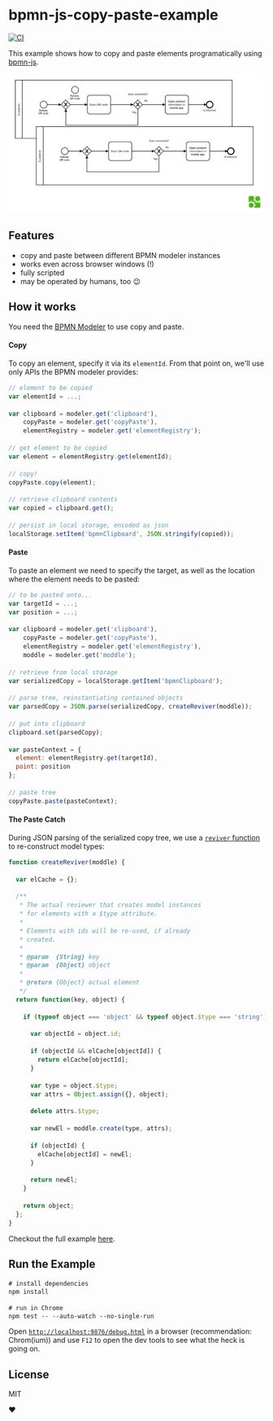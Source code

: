 # bpmn-js-copy-paste-example

[![CI](https://github.com/nikku/bpmn-js-copy-paste-example/actions/workflows/CI.yml/badge.svg)](https://github.com/nikku/bpmn-js-copy-paste-example/actions/workflows/CI.yml)

This example shows how to copy and paste elements programatically using [bpmn-js](https://github.com/bpmn-io/bpmn-js).

![pasted screenshot](./resources/screenshot.png)


## Features

* copy and paste between different BPMN modeler instances
* works even across browser windows (!)
* fully scripted
* may be operated by humans, too :wink:


## How it works

You need the [BPMN Modeler](https://github.com/bpmn-io/bpmn-js/blob/master/lib/Modeler.js) to use copy and paste.

#### Copy

To copy an element, specify it via its `elementId`. From that point on,
we'll use only APIs the BPMN modeler provides:

```javascript
// element to be copied
var elementId = ...;

var clipboard = modeler.get('clipboard'),
    copyPaste = modeler.get('copyPaste'),
    elementRegistry = modeler.get('elementRegistry');

// get element to be copied
var element = elementRegistry.get(elementId);

// copy!
copyPaste.copy(element);

// retrieve clipboard contents
var copied = clipboard.get();

// persist in local storage, encoded as json
localStorage.setItem('bpmnClipboard', JSON.stringify(copied));
```


#### Paste

To paste an element we need to specify the target, as well as the location
where the element needs to be pasted:

```javascript
// to be pasted onto...
var targetId = ...;
var position = ...;

var clipboard = modeler.get('clipboard'),
    copyPaste = modeler.get('copyPaste'),
    elementRegistry = modeler.get('elementRegistry'),
    moddle = modeler.get('moddle');

// retrieve from local storage
var serializedCopy = localStorage.getItem('bpmnClipboard');

// parse tree, reinstantiating contained objects
var parsedCopy = JSON.parse(serializedCopy, createReviver(moddle));

// put into clipboard
clipboard.set(parsedCopy);

var pasteContext = {
  element: elementRegistry.get(targetId),
  point: position
};

// paste tree
copyPaste.paste(pasteContext);
```


#### The Paste Catch

During JSON parsing of the serialized copy tree, we use a [`reviver` function](https://developer.mozilla.org/en-US/docs/Web/JavaScript/Reference/Global_Objects/JSON/parse#Using_the_reviver_parameter)
to re-construct model types:

```javascript
function createReviver(moddle) {

  var elCache = {};

  /**
   * The actual reviewer that creates model instances
   * for elements with a $type attribute.
   *
   * Elements with ids will be re-used, if already
   * created.
   *
   * @param  {String} key
   * @param  {Object} object
   *
   * @return {Object} actual element
   */
  return function(key, object) {

    if (typeof object === 'object' && typeof object.$type === 'string') {

      var objectId = object.id;

      if (objectId && elCache[objectId]) {
        return elCache[objectId];
      }

      var type = object.$type;
      var attrs = Object.assign({}, object);

      delete attrs.$type;

      var newEl = moddle.create(type, attrs);

      if (objectId) {
        elCache[objectId] = newEl;
      }

      return newEl;
    }

    return object;
  };
}
```

Checkout the full example [here](./test/copy-paste.js).


## Run the Example

```
# install dependencies
npm install

# run in Chrome
npm test -- --auto-watch --no-single-run
```

Open [`http://localhost:9876/debug.html`](http://localhost:9876/debug.html) in a browser (recommendation: Chrom(ium)) and use `F12` to open the dev tools to see what the heck is going on.


## License

MIT

:heart:
